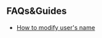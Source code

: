 
## FAQs&Guides

* [How to modify user's name](https://github.com/ycj3/agora-chat-uikit-demo-web/wiki/Modify-User's-Name)
